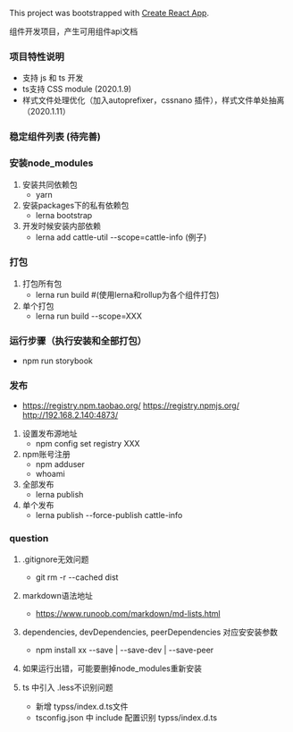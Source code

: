 This project was bootstrapped with [Create React App](https://github.com/facebook/create-react-app).

组件开发项目，产生可用组件api文档

### 项目特性说明
- 支持 js 和 ts 开发
- ts支持 CSS module  (2020.1.9) 
- 样式文件处理优化（加入autoprefixer，cssnano 插件），样式文件单处抽离 （2020.1.11）

### 稳定组件列表 (待完善)


### 安装node_modules

1. 安装共同依赖包
   - yarn
2. 安装packages下的私有依赖包
   - lerna bootstrap
3. 开发时候安装内部依赖
   - lerna add cattle-util --scope=cattle-info (例子)

### 打包

1. 打包所有包
   - lerna run build #(使用lerna和rollup为各个组件打包)
2. 单个打包
   - lerna run build --scope=XXX

### 运行步骤（执行安装和全部打包）

 - npm run storybook

### 发布 

- https://registry.npm.taobao.org/  https://registry.npmjs.org/    http://192.168.2.140:4873/
1. 设置发布源地址
   - npm config set registry XXX
2. npm账号注册
   - npm adduser
   - whoami
3. 全部发布
   - lerna publish
4. 单个发布
   - lerna publish --force-publish cattle-info

### question 

1. .gitignore无效问题
   - git rm -r --cached dist
2. markdown语法地址
   - https://www.runoob.com/markdown/md-lists.html
3. dependencies, devDependencies, peerDependencies 对应安安装参数
   - npm install xx --save | --save-dev | --save-peer 
4. 如果运行出错，可能要删掉node_modules重新安装

5. ts 中引入 .less不识别问题
   - 新增 typss/index.d.ts文件
   - tsconfig.json 中 include 配置识别 typss/index.d.ts

